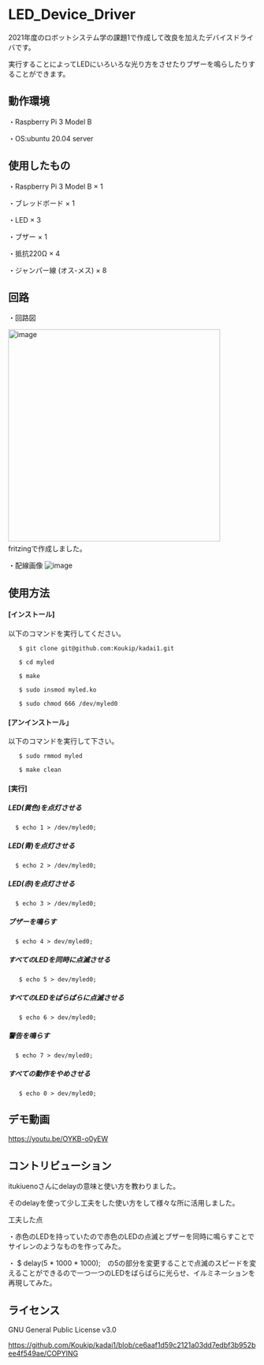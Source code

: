# LED_Device_Driver

2021年度のロボットシステム学の課題1で作成して改良を加えたデバイスドライバです。

実行することによってLEDにいろいろな光り方をさせたりブザーを鳴らしたりすることができます。

## 動作環境

・Raspberry Pi 3 Model B
 
  ・OS:ubuntu 20.04 server
  
## 使用したもの

  ・Raspberry Pi 3 Model B × 1
 
  ・ブレッドボード × 1
  
  ・LED × 3
  
  ・ブザー × 1
  
  ・抵抗220Ω × 4
  
  ・ジャンパー線 (オス-メス) × 8
 
## 回路

・回路図

<img width="430" alt="image" src="https://user-images.githubusercontent.com/93635163/146329865-40e55445-5514-4200-91a0-0d1b4636df6e.png">　　　fritzingで作成しました。


・配線画像
  ![image](https://user-images.githubusercontent.com/93635163/146193856-701b8f7e-5bda-4630-a57e-6fdadeaed780.png)
  
 ## 使用方法
 
  #### [インストール]
  
  以下のコマンドを実行してください。
  
       $ git clone git@github.com:Koukip/kadai1.git
   
       $ cd myled
   
       $ make
   
       $ sudo insmod myled.ko
   
       $ sudo chmod 666 /dev/myled0
   
 #### [アンインストール」
  
  以下のコマンドを実行して下さい。
  
       $ sudo rmmod myled
   
       $ make clean
   
 #### [実行]
  
##### LED(黄色)を点灯させる
  
      $ echo 1 > /dev/myled0;
  
#####  LED(青)を点灯させる
  
      $ echo 2 > /dev/myled0;
  
#####  LED(赤)を点灯させる
  
      $ echo 3 > /dev/myled0;
  
#####  ブザーを鳴らす
  
      $ echo 4 > dev/myled0;
  
#####  すべてのLEDを同時に点滅させる
  
       $ echo 5 > dev/myled0;
  
#####  すべてのLEDをばらばらに点滅させる
  
       $ echo 6 > dev/myled0;
  
#####  警告を鳴らす
  
      $ echo 7 > dev/myled0;
  
#####  すべての動作をやめさせる
  
       $ echo 0 > dev/myled0;
  
 ## デモ動画
 
 https://youtu.be/OYKB-o0yEW
 
 
 ## コントリビューション
 
 itukiuenoさんにdelayの意味と使い方を教わりました。
 
 そのdelayを使って少し工夫をした使い方をして様々な所に活用しました。
 
 工夫した点
 
 ・赤色のLEDを持っていたので赤色のLEDの点滅とブザーを同時に鳴らすことでサイレンのようなものを作ってみた。
 
・     $ delay(5 * 1000 * 1000);　の5の部分を変更することで点滅のスピードを変えることができるので一つ一つのLEDをばらばらに光らせ、イルミネーションを再現してみた。
 

 ## ライセンス
 
 GNU General Public License v3.0
 
 https://github.com/Koukip/kadai1/blob/ce6aaf1d59c2121a03dd7edbf3b952bee4f549ae/COPYING
 
 
 
 
 

